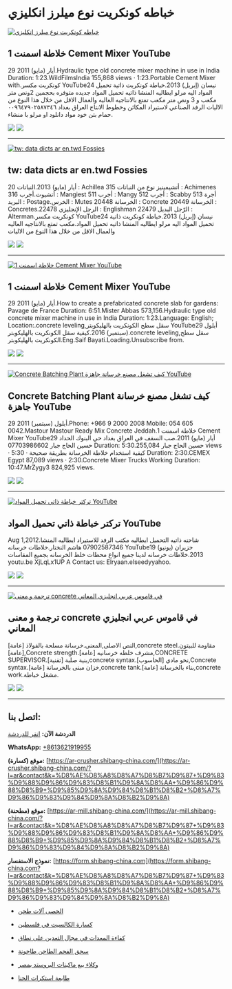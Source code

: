 # خباطه كونكريت نوع ميلرز انكليزي

<a href="https://swt.shibang-china.com/?l=ar&img&k=%D8%AE%D8%A8%D8%A7%D8%B7%D9%87+%D9%83%D9%88%D9%86%D9%83%D8%B1%D9%8A%D8%AA+%D9%86%D9%88%D8%B9+%D9%85%D9%8A%D9%84%D8%B1%D8%B2+%D8%A7%D9%86%D9%83%D9%84%D9%8A%D8%B2%D9%8A" target="_blank">![خباطه كونكريت نوع ميلرز انكليزي](http://static.shibang-china.com/all-800x300/1216.jpg)</a>

## خلاطة اسمنت 1 Cement Mixer YouTube
29 أيار (مايو) 2011.Hydraulic type old concrete mixer machine in use in India Duration: 1:23.WildFilmsIndia 155,868 views &middot; 1:23.Portable Cement Mixer with.كونكريت مكسر YouTube24 نيسان (إبريل) 2013.خباطة كونكريت ذاتية تحميل المواد اليه مرلو ايطاليه المنشا ذاتيه تحميل المواد جديده متوفره بحجمين 2ونص متر مكعب و 3 ونص متر مكعب تمتع بالانتاجيه العاليه والعمال الاقل من خلال هذا النوع من الاليات الرفد الصناعي لاستيراد المكائن وخطوط الانتاج العراق بغداد ٠٠٩٦٤٧٩٠٢٥٨٧٣٤٦ حمام بتن خود مواد دانلود او مرلو با منشاء.


<a href="https://whatsapp.shibangsoft.com/WhatsApp.php" target="_blank" title="WhatsApp">![](http://static.shibang-china.com/icon/whatsapp.png)</a> <a href="https://swt.shibang-china.com/?l=ar&icon&k=%D8%AE%D8%A8%D8%A7%D8%B7%D9%87+%D9%83%D9%88%D9%86%D9%83%D8%B1%D9%8A%D8%AA+%D9%86%D9%88%D8%B9+%D9%85%D9%8A%D9%84%D8%B1%D8%B2+%D8%A7%D9%86%D9%83%D9%84%D9%8A%D8%B2%D9%8A" target="_blank">![](http://static.shibang-china.com/icon/chat-ar.png)</a>

---

<a href="https://swt.shibang-china.com/?l=ar&img&k=%D8%AE%D8%A8%D8%A7%D8%B7%D9%87+%D9%83%D9%88%D9%86%D9%83%D8%B1%D9%8A%D8%AA+%D9%86%D9%88%D8%B9+%D9%85%D9%8A%D9%84%D8%B1%D8%B2+%D8%A7%D9%86%D9%83%D9%84%D9%8A%D8%B2%D9%8A" target="_blank">![tw: data dicts ar en.twd Fossies](http://static.shibang-china.com/all-800x300/30.jpg)</a>

## tw: data dicts ar en.twd Fossies
20 أيار (مايو) 2013.النباتات : Achillea 315 أتشيمينيز نوع من النباتات : Achimenes 316 أتشيوت.أجرب : Mangiest 511 أجرب : Mangy 512 أجرب : Scabby 513 أجرة البريد : Postage.الخرس : Mutes 20448 الخرسانة : Concrete 20449 الخرسانة : Concretes.22478 الرجل الإنجليزي : Englishman 22479 الرّجل البديل : Alterman.كونكريت مكسر YouTube24 نيسان (إبريل) 2013.خباطة كونكريت ذاتية تحميل المواد اليه مرلو ايطاليه المنشا ذاتيه تحميل المواد.مكعب تمتع بالانتاجيه العاليه والعمال الاقل من خلال هذا النوع من الاليات


<a href="https://whatsapp.shibangsoft.com/WhatsApp.php" target="_blank" title="WhatsApp">![](http://static.shibang-china.com/icon/whatsapp.png)</a> <a href="https://swt.shibang-china.com/?l=ar&icon&k=%D8%AE%D8%A8%D8%A7%D8%B7%D9%87+%D9%83%D9%88%D9%86%D9%83%D8%B1%D9%8A%D8%AA+%D9%86%D9%88%D8%B9+%D9%85%D9%8A%D9%84%D8%B1%D8%B2+%D8%A7%D9%86%D9%83%D9%84%D9%8A%D8%B2%D9%8A" target="_blank">![](http://static.shibang-china.com/icon/chat-ar.png)</a>

---

<a href="https://swt.shibang-china.com/?l=ar&img&k=%D8%AE%D8%A8%D8%A7%D8%B7%D9%87+%D9%83%D9%88%D9%86%D9%83%D8%B1%D9%8A%D8%AA+%D9%86%D9%88%D8%B9+%D9%85%D9%8A%D9%84%D8%B1%D8%B2+%D8%A7%D9%86%D9%83%D9%84%D9%8A%D8%B2%D9%8A" target="_blank">![خلاطة اسمنت 1 Cement Mixer YouTube](http://static.shibang-china.com/all-800x300/14.jpg)</a>

## خلاطة اسمنت 1 Cement Mixer YouTube
29 أيار (مايو) 2011.How to create a prefabricated concrete slab for gardens: Pavage de France Duration: 6:51.Mister Abbas 573,156.Hydraulic type old concrete mixer machine in use in India Duration: 1:23.Language: English; Location:.concrete leveling,سقل سطح الكونكريت بالهليكوبتر YouTube29 أيلول (سبتمبر) 2016.كيفية سقل الكونكريت بالهليكوبتر.concrete leveling,سقل سطح الكونكريت بالهليكوبتر.Eng.Saif Bayati.Loading.Unsubscribe from.


<a href="https://whatsapp.shibangsoft.com/WhatsApp.php" target="_blank" title="WhatsApp">![](http://static.shibang-china.com/icon/whatsapp.png)</a> <a href="https://swt.shibang-china.com/?l=ar&icon&k=%D8%AE%D8%A8%D8%A7%D8%B7%D9%87+%D9%83%D9%88%D9%86%D9%83%D8%B1%D9%8A%D8%AA+%D9%86%D9%88%D8%B9+%D9%85%D9%8A%D9%84%D8%B1%D8%B2+%D8%A7%D9%86%D9%83%D9%84%D9%8A%D8%B2%D9%8A" target="_blank">![](http://static.shibang-china.com/icon/chat-ar.png)</a>

---

<a href="https://swt.shibang-china.com/?l=ar&img&k=%D8%AE%D8%A8%D8%A7%D8%B7%D9%87+%D9%83%D9%88%D9%86%D9%83%D8%B1%D9%8A%D8%AA+%D9%86%D9%88%D8%B9+%D9%85%D9%8A%D9%84%D8%B1%D8%B2+%D8%A7%D9%86%D9%83%D9%84%D9%8A%D8%B2%D9%8A" target="_blank">![Concrete Batching Plant كيف تشغل مصنع خرسانة جاهزة YouTube](http://static.shibang-china.com/all-800x300/1023.jpg)</a>

## Concrete Batching Plant كيف تشغل مصنع خرسانة جاهزة YouTube
29 أيلول (سبتمبر) 2011.Phone: +966 9 2000 2008 Mobile: 054 605 0042.Mastour Mastour Ready Mix Concrete Jeddah.خلاطة اسمنت 1 Cement Mixer YouTube29 أيار (مايو) 2011.صب السقف في العراق بغداد حي البنوك الحداد حسين الحاج جبار 07703986602 Duration: 5:30.حسين الحاج جبار 255,084 views &middot; 5:30 &middot; كيفية استخدام خلاطة الخرسانة بطريقة صحيحة Duration: 2:30.CEMEX Egypt 87,089 views &middot; 2:30.Concrete Mixer Trucks Working Duration: 10:47.MrZygy3 824,925 views.


<a href="https://whatsapp.shibangsoft.com/WhatsApp.php" target="_blank" title="WhatsApp">![](http://static.shibang-china.com/icon/whatsapp.png)</a> <a href="https://swt.shibang-china.com/?l=ar&icon&k=%D8%AE%D8%A8%D8%A7%D8%B7%D9%87+%D9%83%D9%88%D9%86%D9%83%D8%B1%D9%8A%D8%AA+%D9%86%D9%88%D8%B9+%D9%85%D9%8A%D9%84%D8%B1%D8%B2+%D8%A7%D9%86%D9%83%D9%84%D9%8A%D8%B2%D9%8A" target="_blank">![](http://static.shibang-china.com/icon/chat-ar.png)</a>

---

<a href="https://swt.shibang-china.com/?l=ar&img&k=%D8%AE%D8%A8%D8%A7%D8%B7%D9%87+%D9%83%D9%88%D9%86%D9%83%D8%B1%D9%8A%D8%AA+%D9%86%D9%88%D8%B9+%D9%85%D9%8A%D9%84%D8%B1%D8%B2+%D8%A7%D9%86%D9%83%D9%84%D9%8A%D8%B2%D9%8A" target="_blank">![تركتر خباطة ذاتي تحميل المواد YouTube](http://static.shibang-china.com/all-800x300/806.jpg)</a>

## تركتر خباطة ذاتي تحميل المواد YouTube
Aug 1,2012.شاحنه ذاتيه التحميل ايطاليه مكتب الرفد للاستيراد ايطاليه المنشا 07902587346 هاشم النختار.خلاطات خرسانه YouTube19 حزيران (يونيو) 2013.خلاطات خرسانه لدينا جميع انواع محطات خلط الخرسانه بجميع المقاسات youtu.be XjLqLx1UP A Contact us: Elryaan.elseedyyahoo.


<a href="https://whatsapp.shibangsoft.com/WhatsApp.php" target="_blank" title="WhatsApp">![](http://static.shibang-china.com/icon/whatsapp.png)</a> <a href="https://swt.shibang-china.com/?l=ar&icon&k=%D8%AE%D8%A8%D8%A7%D8%B7%D9%87+%D9%83%D9%88%D9%86%D9%83%D8%B1%D9%8A%D8%AA+%D9%86%D9%88%D8%B9+%D9%85%D9%8A%D9%84%D8%B1%D8%B2+%D8%A7%D9%86%D9%83%D9%84%D9%8A%D8%B2%D9%8A" target="_blank">![](http://static.shibang-china.com/icon/chat-ar.png)</a>

---

<a href="https://swt.shibang-china.com/?l=ar&img&k=%D8%AE%D8%A8%D8%A7%D8%B7%D9%87+%D9%83%D9%88%D9%86%D9%83%D8%B1%D9%8A%D8%AA+%D9%86%D9%88%D8%B9+%D9%85%D9%8A%D9%84%D8%B1%D8%B2+%D8%A7%D9%86%D9%83%D9%84%D9%8A%D8%B2%D9%8A" target="_blank">![ترجمة و معنى concrete في قاموس عربي انجليزي المعاني](http://static.shibang-china.com/all-800x300/993.jpg)</a>

## ترجمة و معنى concrete في قاموس عربي انجليزي المعاني
النص الاصلى,المعنى.خرسانة مسلحة بالفولاذ [عامة],concrete steel.مقاومة للبيتون [عامة],Concrete strength.مشرف خلطه خرسانيه [عامة],CONCRETE SUPERVISOR.بنية صلبة [تقنية],concrete syntax.نحو مادي [الحاسوب],Concrete syntax.خزان مبنى بالخرسانة [عامة],concrete tank.بناء بالخرسانة [عامة],concrete work.مشغل خباطة.

<a href="https://whatsapp.shibangsoft.com/WhatsApp.php" target="_blank" title="WhatsApp">![](http://static.shibang-china.com/icon/whatsapp.png)</a> <a href="https://swt.shibang-china.com/?l=ar&icon&k=%D8%AE%D8%A8%D8%A7%D8%B7%D9%87+%D9%83%D9%88%D9%86%D9%83%D8%B1%D9%8A%D8%AA+%D9%86%D9%88%D8%B9+%D9%85%D9%8A%D9%84%D8%B1%D8%B2+%D8%A7%D9%86%D9%83%D9%84%D9%8A%D8%B2%D9%8A" target="_blank">![](http://static.shibang-china.com/icon/chat-ar.png)</a>

---
## اتصل بنا:

**الدردشة الآن:** [انقر للدردشة](https://swt.shibang-china.com?l=ar&contact&k=%D8%AE%D8%A8%D8%A7%D8%B7%D9%87+%D9%83%D9%88%D9%86%D9%83%D8%B1%D9%8A%D8%AA+%D9%86%D9%88%D8%B9+%D9%85%D9%8A%D9%84%D8%B1%D8%B2+%D8%A7%D9%86%D9%83%D9%84%D9%8A%D8%B2%D9%8A)

**WhatsApp:**  [+8613621919955](https://whatsapp.shibangsoft.com/WhatsApp.php)

**موقع (كسارة):** [https://ar-crusher.shibang-china.com/](https://ar-crusher.shibang-china.com/?l=ar&contact&k=%D8%AE%D8%A8%D8%A7%D8%B7%D9%87+%D9%83%D9%88%D9%86%D9%83%D8%B1%D9%8A%D8%AA+%D9%86%D9%88%D8%B9+%D9%85%D9%8A%D9%84%D8%B1%D8%B2+%D8%A7%D9%86%D9%83%D9%84%D9%8A%D8%B2%D9%8A)

**موقع (مطحنة):** [https://ar-mill.shibang-china.com/](https://ar-mill.shibang-china.com/?l=ar&contact&k=%D8%AE%D8%A8%D8%A7%D8%B7%D9%87+%D9%83%D9%88%D9%86%D9%83%D8%B1%D9%8A%D8%AA+%D9%86%D9%88%D8%B9+%D9%85%D9%8A%D9%84%D8%B1%D8%B2+%D8%A7%D9%86%D9%83%D9%84%D9%8A%D8%B2%D9%8A)

**نموذج الاستفسار:** [https://form.shibang-china.com](https://form.shibang-china.com?l=ar&contact&k=%D8%AE%D8%A8%D8%A7%D8%B7%D9%87+%D9%83%D9%88%D9%86%D9%83%D8%B1%D9%8A%D8%AA+%D9%86%D9%88%D8%B9+%D9%85%D9%8A%D9%84%D8%B1%D8%B2+%D8%A7%D9%86%D9%83%D9%84%D9%8A%D8%B2%D9%8A)

* [الحصى آلات طحن](../19/%D8%A7%D9%84%D8%AD%D8%B5%D9%89%20%D8%A2%D9%84%D8%A7%D8%AA%20%D8%B7%D8%AD%D9%86.md)

* [كسارة الكالسيت في فلسطين](../17/%D9%83%D8%B3%D8%A7%D8%B1%D8%A9%20%D8%A7%D9%84%D9%83%D8%A7%D9%84%D8%B3%D9%8A%D8%AA%20%D9%81%D9%8A%20%D9%81%D9%84%D8%B3%D8%B7%D9%8A%D9%86.md)

* [كفاءة المعدات في مجال التعدين على نطاق](../18/%D9%83%D9%81%D8%A7%D8%A1%D8%A9%20%D8%A7%D9%84%D9%85%D8%B9%D8%AF%D8%A7%D8%AA%20%D9%81%D9%8A%20%D9%85%D8%AC%D8%A7%D9%84%20%D8%A7%D9%84%D8%AA%D8%B9%D8%AF%D9%8A%D9%86%20%D8%B9%D9%84%D9%89%20%D9%86%D8%B7%D8%A7%D9%82.md)

* [سحق الفحم الطاحن طاحونة](../17/%D8%B3%D8%AD%D9%82%20%D8%A7%D9%84%D9%81%D8%AD%D9%85%20%D8%A7%D9%84%D8%B7%D8%A7%D8%AD%D9%86%20%D8%B7%D8%A7%D8%AD%D9%88%D9%86%D8%A9.md)

* [وكلاء بيع ماكينات البروستد بمصر](../18/%D9%88%D9%83%D9%84%D8%A7%D8%A1%20%D8%A8%D9%8A%D8%B9%20%D9%85%D8%A7%D9%83%D9%8A%D9%86%D8%A7%D8%AA%20%D8%A7%D9%84%D8%A8%D8%B1%D9%88%D8%B3%D8%AA%D8%AF%20%D8%A8%D9%85%D8%B5%D8%B1.md)

* [طابعة استكرات الحنا](../17/%D8%B7%D8%A7%D8%A8%D8%B9%D8%A9%20%D8%A7%D8%B3%D8%AA%D9%83%D8%B1%D8%A7%D8%AA%20%D8%A7%D9%84%D8%AD%D9%86%D8%A7.md)